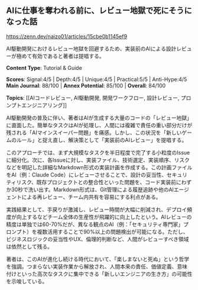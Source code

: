 ## AIに仕事を奪われる前に、レビュー地獄で死にそうになった話

https://zenn.dev/naizo01/articles/15cbe0b1145ef9

AI駆動開発におけるレビュー地獄を回避するため、実装前のAIによる設計レビューが極めて有効であると著者は提唱する。

**Content Type**: Tutorial & Guide

**Scores**: Signal:4/5 | Depth:4/5 | Unique:4/5 | Practical:5/5 | Anti-Hype:4/5
**Main Journal**: 88/100 | **Annex Potential**: 85/100 | **Overall**: 84/100

**Topics**: [[AIコードレビュー, AI駆動開発, 開発ワークフロー, 設計レビュー, プロンプトエンジニアリング]]

AI駆動開発の普及に伴い、著者はAIが生成する大量のコードの「レビュー地獄」に直面した。簡単なタスクはAIが処理し、人間には複雑で責任の重い部分だけが残される「AIマインスイーパー問題」を痛感。しかし、この状況を「新しいゲームのルール」と捉え直し、解決策として「実装前のAIレビュー」を提唱する。

このアプローチでは、まず大規模なタスクを半日程度で完了する小粒度のIssueに細分化。次に、各Issueに対し、実装ファイル、技術選定、実装順序、リスクなどを明記した詳細なMarkdown形式の実装計画を作成する。この計画ファイルをAI（例：Claude Code）にレビューさせることで、設計の妥当性、セキュリティリスク、既存プロジェクトとの整合性といった問題を、コード実装前にわずか30秒で洗い出す。Markdown形式は、Git管理による履歴追跡や他のAIエージェントによる再レビュー、チーム内共有を容易にする利点がある。

実践結果として、手戻りが激減し、レビュー時間が大幅に削減され、デプロイ頻度が向上するなどチーム全体の生産性が飛躍的に向上したという。AIレビューの精度は単独では60-70%だが、異なる観点のAI（例：「セキュリティ専門家」プロンプト）を複数活用することで90%以上の問題検出が可能になる。ただし、ビジネスロジックの妥当性やUX、倫理的判断など、人間がレビューすべき領域は依然として残る。

著者は、このAIが進化し続ける時代において、「楽しまないと死ぬ」という哲学を強調。つまらない実装作業から解放され、人間本来の責任、価値定義、意味付けといった高次なタスクに集中できる「新しいエンジニアの生き方」の可能性を示唆している。